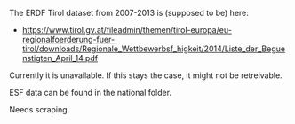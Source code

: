 The ERDF Tirol dataset from 2007-2013 is (supposed to be) here:

* https://www.tirol.gv.at/fileadmin/themen/tirol-europa/eu-regionalfoerderung-fuer-tirol/downloads/Regionale_Wettbewerbsf_higkeit/2014/Liste_der_Beguenstigten_April_14.pdf

Currently it is unavailable. If this stays the case, it might not be retreivable. 

ESF data can be found in the national folder.

Needs scraping.